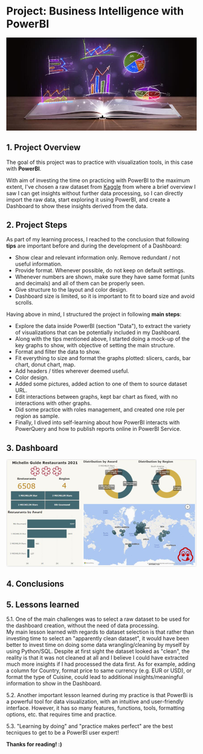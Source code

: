 # Project: Business Intelligence with PowerBI
![cover](pictures/cover.jpg)

## 1. Project Overview
The goal of this project was to practice with visualization tools, in this case with **PowerBI**.

With aim of investing the time on practicing with PowerBI to the maximum extent, I've chosen a raw dataset from [Kaggle](https://www.kaggle.com/datasets/ngshiheng/michelin-guide-restaurants-2021) from where a brief overview I saw I can get insights without further data processing, so I can directly import the raw data, start exploring it using PowerBI, and create a Dashboard to show these insights derived from the data.

## 2. Project Steps 
As part of my learning process, I reached to the conclusion that following **tips** are important before and during the development of a Dashboard:
- Show clear and relevant information only. Remove redundant / not useful information.
- Provide format. Whenever possible, do not keep on default settings.
- Whenever numbers are shown, make sure they have same format (units and decimals) and all of them can be properly seen.
- Give structure to the layout and color design.
- Dashboard size is limited, so it is important to fit to board size and avoid scrolls.

Having above in mind, I structured the project in following **main steps**:
* Explore the data inside PowerBI (section "Data"), to extract the variety of visualizations that can be potentially included in my Dashboard.
* Along with the tips mentioned above, I started doing a mock-up of the key graphs to show, with objective of setting the main structure. 
* Format and filter the data to show. 
* Fit everything to size and format the graphs plotted: slicers, cards, bar chart, donut chart, map.
* Add headers / titles wherever deemed useful. 
* Color design.
* Added some pictures, added action to one of them to source dataset URL.
* Edit interactions between graphs, kept bar chart as fixed, with no interactions with other graphs.
* Did some practice with roles management, and created one role per region as sample. 
* Finally, I dived into self-learning about how PowerBI interacts with PowerQuery and how to publish reports online in PowerBI Service.

## 3. Dashboard
![dashboard](pictures/dashboard.JPG)

## 4. Conclusions 

## 5. Lessons learned

5.1. One of the main challenges was to select a raw dataset to be used for the dashboard creation, without the need of data processing.  
My main lesson learned with regards to dataset selection is that rather than investing time to select an "apparently clean dataset", it would have been better to invest time on doing some data wrangling/cleaning by myself by using Python/SQL.
Despite at first sight the dataset looked as "clean", the reality is that it was not cleaned at all and I believe I could have extracted much more insights if I had processed the data first. 
As for example, adding a column for Country, format price to same currency (e.g. EUR or USD), or format the type of Cuisine, could lead to additional insights/meaningful information to show in the Dashboard. 

5.2. Another important lesson learned during my practice is that PowerBi is a powerful tool for data visualization, with an intuitive and user-friendly interface.
However, it has so many features, functions, tools, formatting options, etc. that requires time and practice. 

5.3. "Learning by doing" and "practice makes perfect" are the best tecniques to get to be a PowerBI user expert!

**Thanks for reading! :)**
